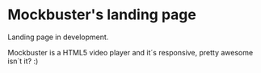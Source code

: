 Mockbuster's landing page
==========================

Landing page in development.

Mockbuster is a HTML5 video player and it´s responsive, pretty awesome isn´t it? :)

